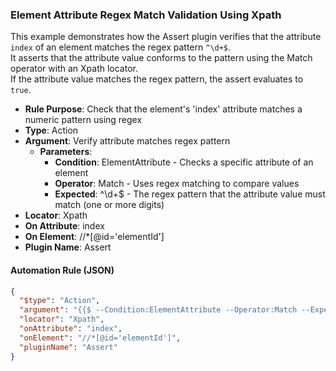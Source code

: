 ### Element Attribute Regex Match Validation Using Xpath

This example demonstrates how the Assert plugin verifies that the attribute `index` of an element matches the regex pattern `^\d+$`.  
It asserts that the attribute value conforms to the pattern using the Match operator with an Xpath locator.  
If the attribute value matches the regex pattern, the assert evaluates to `true`.

- **Rule Purpose**: Check that the element's 'index' attribute matches a numeric pattern using regex  
- **Type**: Action  
- **Argument**: Verify attribute matches regex pattern  
  - **Parameters**:  
    - **Condition**: ElementAttribute - Checks a specific attribute of an element  
    - **Operator**: Match - Uses regex matching to compare values  
    - **Expected**: ^\d+$ - The regex pattern that the attribute value must match (one or more digits)  
- **Locator**: Xpath  
- **On Attribute**: index  
- **On Element**: //*[@id='elementId']  
- **Plugin Name**: Assert  

#### Automation Rule (JSON)

```json
{
  "$type": "Action",
  "argument": "{{$ --Condition:ElementAttribute --Operator:Match --Expected:^\\d+$}}",
  "locator": "Xpath",
  "onAttribute": "index",
  "onElement": "//*[@id='elementId']",
  "pluginName": "Assert"
}
```
